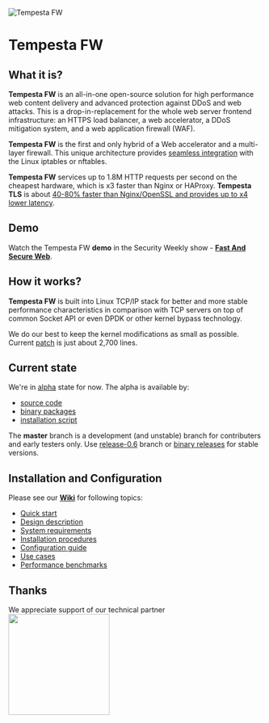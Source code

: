 ![Tempesta FW](https://raw.githubusercontent.com/wiki/tempesta-tech/tempesta/tempesta_technologies_logo_small.png)

# Tempesta FW

## What it is?

**Tempesta FW** is an all-in-one open-source solution for high performance web
content delivery and advanced protection against DDoS and web attacks. This is a
drop-in-replacement for the whole web server frontend infrastructure: an HTTPS
load balancer, a web accelerator, a DDoS mitigation system, and a web application
firewall (WAF).

**Tempesta FW** is the first and only hybrid of a Web accelerator and a multi-layer
firewall. This unique architecture provides
[seamless integration](https://github.com/tempesta-tech/tempesta/wiki/HTTP-tables)
with the Linux iptables or nftables.

**Tempesta FW** services up to 1.8M HTTP requests per second on the cheapest hardware,
which is x3 faster than Nginx or HAProxy. **Tempesta TLS** is about 
[40-80% faster than Nginx/OpenSSL and provides up to x4 lower latency](https://netdevconf.info/0x14/session.html?talk-performance-study-of-kernel-TLS-handshakes).


## Demo

Watch the Tempesta FW **demo** in the Security Weekly show -
**[Fast And Secure Web](https://securityweekly.com/shows/fast-and-secure-web-alexander-krizhanovsky-psw-669/)**.


## How it works?

**Tempesta FW** is built into Linux TCP/IP stack for better and more stable
performance characteristics in comparison with TCP servers on top of common
Socket API or even DPDK or other kernel bypass technology.

We do our best to keep the kernel modifications as small as possible. Current
[patch](https://github.com/tempesta-tech/tempesta/blob/master/linux-4.14.32.patch)
is just about 2,700 lines.


## Current state

We're in [alpha](https://en.wikipedia.org/wiki/Software_release_life_cycle#Alpha)
state for now. The alpha is available by:

* [source code](https://github.com/tempesta-tech/tempesta/wiki/Install-from-Sources)
* [binary packages](https://github.com/tempesta-tech/tempesta/releases)
* [installation script](https://github.com/tempesta-tech/tempesta/wiki/Install-from-packages#using-installer-script)

The **master** branch is a development (and unstable) branch for contributers and
early testers only.
Use [release-0.6](https://github.com/tempesta-tech/tempesta/tree/release-0.6) branch
or [binary releases](https://github.com/tempesta-tech/tempesta/tree/release-0.6) for
stable versions.


## Installation and Configuration

Please see our **[Wiki](https://github.com/tempesta-tech/tempesta/wiki)** for
following topics:

* [Quick start](https://github.com/tempesta-tech/tempesta/wiki/Configuration#quick-start)
* [Design description](https://github.com/tempesta-tech/tempesta/wiki)
* [System requirements](https://github.com/tempesta-tech/tempesta/wiki/Requirements)
* [Installation procedures](https://github.com/tempesta-tech/tempesta/wiki/Installation)
* [Configuration guide](https://github.com/tempesta-tech/tempesta/wiki/Configuration)
* [Use cases](https://github.com/tempesta-tech/tempesta/wiki/Use-cases)
* [Performance benchmarks](https://github.com/tempesta-tech/tempesta/wiki/Benchmarks)


## Thanks

We appreciate support of our technical partner <a href="https://netactuate.com/"><img src="https://user-images.githubusercontent.com/884694/163684435-f4c9a95f-ab2c-4f3c-8734-81c173677e01.svg" width="200"/></a>
